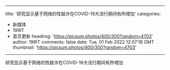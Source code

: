 
---
title: '研究显示基于网络的性敲诈在COVID-19大流行期间有所增加'
categories: 
 - 新媒体
 - 199IT
 - 首页更新
headimg: 'https://picsum.photos/400/300?random=4703'
author: 199IT
comments: false
date: Tue, 01 Feb 2022 12:07:18 GMT
thumbnail: 'https://picsum.photos/400/300?random=4703'
---

<div>   
研究显示基于网络的性敲诈在COVID-19大流行期间有所增加  
</div>
            